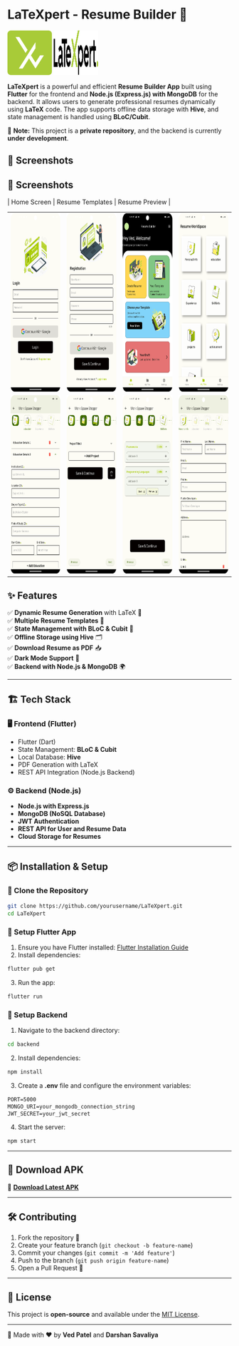 
# LaTeXpert - Resume Builder 🚀
<p align="start">
   <img src="screenshot/logo.svg" alt="Description" width="100" height="100" />
  <img src="screenshot/text.svg" alt="Description" width="100" height="100" />
</p>



**LaTeXpert** is a powerful and efficient **Resume Builder App** built using **Flutter** for the frontend and **Node.js (Express.js) with MongoDB** for the backend. It allows users to generate professional resumes dynamically using **LaTeX** code. The app supports offline data storage with **Hive**, and state management is handled using **BLoC/Cubit**.

🚨 **Note:** This project is a **private repository**, and the backend is currently **under development**.

## 📸 Screenshots

## 📸 Screenshots

| Home Screen | Resume Templates | Resume Preview |


<table>
   <tr> 
      <td>
         <img src="https://github.com/RAWAN3830/laTeXpert/blob/main/screenshot/login.png" height="400"/>
      </td> 
      <td>
         <img src="https://github.com/RAWAN3830/laTeXpert/blob/main/screenshot/register.png" height="400"/>
      </td> 
      <td>
         <img src="https://github.com/RAWAN3830/laTeXpert/blob/main/screenshot/main_screen.png" height="400"/>
      </td> 
      <td>
         <img src="https://github.com/RAWAN3830/laTeXpert/blob/main/screenshot/home_screen.png" height="400"/>
      </td>  
   </tr> 
   <tr>
      <td>
         <img src="https://github.com/RAWAN3830/laTeXpert/blob/main/screenshot/education.png" height="400"/>
      </td> 
      <td>
         <img src="https://github.com/RAWAN3830/laTeXpert/blob/main/screenshot/project.png" height="400"/>
      </td>
      <td>
         <img src="https://github.com/RAWAN3830/laTeXpert/blob/main/screenshot/skill.png" height="400"/>
      </td>
      <td>
         <img src="https://github.com/RAWAN3830/laTeXpert/blob/main/screenshot/stepper.png" height="400"/>
      </td>
   </tr> 
</table>


## ✨ Features

✅ **Dynamic Resume Generation** with LaTeX 📄  
✅ **Multiple Resume Templates** 🎨  
✅ **State Management with BLoC & Cubit** 🔄  
✅ **Offline Storage using Hive** 🗂️  
✅ **Download Resume as PDF** 📥  
✅ **Dark Mode Support** 🌙  
✅ **Backend with Node.js & MongoDB** 🌍  

---

## 🏗️ Tech Stack

### 🖥️ Frontend (Flutter)
- Flutter (Dart)
- State Management: **BLoC & Cubit**
- Local Database: **Hive**
- PDF Generation with LaTeX
- REST API Integration (Node.js Backend)

### ⚙️ Backend (Node.js)
- **Node.js with Express.js**
- **MongoDB (NoSQL Database)**
- **JWT Authentication**
- **REST API for User and Resume Data**
- **Cloud Storage for Resumes**

---

## 📦 Installation & Setup

### 🔹 Clone the Repository
```bash
git clone https://github.com/yourusername/LaTeXpert.git
cd LaTeXpert
```

### 🔹 Setup Flutter App
1. Ensure you have Flutter installed: [Flutter Installation Guide](https://flutter.dev/docs/get-started/install)
2. Install dependencies:
```bash
flutter pub get
```
3. Run the app:
```bash
flutter run
```

### 🔹 Setup Backend
1. Navigate to the backend directory:
```bash
cd backend
```
2. Install dependencies:
```bash
npm install
```
3. Create a **.env** file and configure the environment variables:
```env
PORT=5000
MONGO_URI=your_mongodb_connection_string
JWT_SECRET=your_jwt_secret
```
4. Start the server:
```bash
npm start
```

---

## 📲 Download APK
🔗 **[Download Latest APK](https://github.com/yourusername/LaTeXpert/releases/latest)**

---

## 🛠️ Contributing
1. Fork the repository 🍴
2. Create your feature branch (`git checkout -b feature-name`)
3. Commit your changes (`git commit -m 'Add feature'`)
4. Push to the branch (`git push origin feature-name`)
5. Open a Pull Request 📩

---

## 📜 License
This project is **open-source** and available under the [MIT License](LICENSE).

---

🚀 Made with ❤️ by **Ved Patel** and **Darshan Savaliya**

